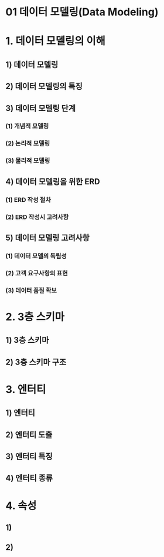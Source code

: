# 01 데이터 모델링(Data Modeling)

# 1. 데이터 모델링의 이해

## 1) 데이터 모델링

## 2) 데이터 모델링의 특징

## 3) 데이터 모델링 단계

### (1) 개념적 모델링

### (2) 논리적 모델링

### (3) 물리적 모델링



## 4) 데이터 모델링을 위한 ERD

### (1) ERD 작성 절차

### (2) ERD 작성시 고려사항



## 5) 데이터 모델링 고려사항

### (1) 데이터 모델의 독립성

### (2) 고객 요구사항의 표현

### (3) 데이터 품질 확보








# 2. 3층 스키마

## 1) 3층 스키마

## 2) 3층 스키마 구조








# 3. 엔터티

## 1) 엔터티

## 2) 엔터티 도출

## 3) 엔터티 특징

## 4) 엔터티 종류







# 4. 속성

## 1)

## 2)

